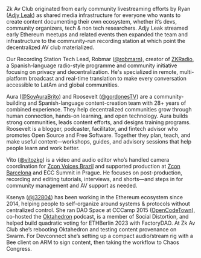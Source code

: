 Zk Av Club originated from early community livestreaming efforts by Ryan ([Adjy Leak](https://www.youtube.com/adjyleak)) as shared media infrastructure for everyone who wants to create content documenting their own ecosystem, whether it’s devs, community organizers, tech & non tech researchers. Adjy Leak streamed early Ethereum meetups and related events then expanded the team and infrastructure to the community-run recording station at which point the decentralized AV club materialized. 

Our Recording Station Tech Lead, Robmar ([@robmarn](https://x.com/robmarn)), creator of [ZKRadio](https://zcashesp.com/zk-radio/), a Spanish-language radio-style programme and community initiative focusing on privacy and decentralization. He's specialized in remote, multi-platform broadcast and real-time translation to make every conversation accessible to LatAm and global communities. 

Aura ([@SoyAuraBrito](https://x.com/SoyAuraBrito)) and Roosevelt ([@gordonesTV](https://x.com/gordonesTV)) are a community-building and Spanish-language content-creation team with 28+ years of combined experience. They help decentralized communities grow through human connection, hands-on learning, and open technology. Aura builds strong communities, leads content efforts, and designs training programs. Roosevelt is a blogger, podcaster, facilitator, and fintech advisor who promotes Open Source and Free Software. Together they plan, teach, and make useful content—workshops, guides, and advisory sessions that help people learn and work better. 

Vito ([@vitozkp](https://x.com/vitozkp)) is a video and audio editor who’s handled camera coordination for [Zcon Voices Brazil](https://www.youtube.com/playlist?list=PLez2pAhViAI2KiXyPtcXIfmC5FQ-ozrPf) and supported production at [Zcon Barcelona](https://www.youtube.com/playlist?list=PL9eB_cR4oMehVbHMbia-IPPtO4H1UEMy7) and ECC Summit in Prague. He focuses on post-production, recording and editing tutorials, interviews, and shorts—and steps in for community management and AV support as needed. 

Ksenya ([@j32804](https://x.com/j32804)) has been working in the Ethereum ecosystem since 2014, helping people to self-organize around systems & protocols without centralized control. She ran DAO Space at CCCamp 2015 ([OpenCodeTown](https://events.ccc.de/camp/2015/wiki/Village:OpenCodeTown)), co-hosted the [Oktahedron](https://podcasts.apple.com/de/podcast/oktahedron/id1150041676?l=en-GB) podcast, is a member of Social Distortion, and helped build quadratic voting for ETHBerlin 2023 with FactoryDAO. At Zk Av Club she’s rebooting Oktahedron and testing content provenance on Swarm. For Devconnect she’s setting up a compact audio/stream rig with a Bee client on ARM to sign content, then taking the workflow to Chaos Congress. 
